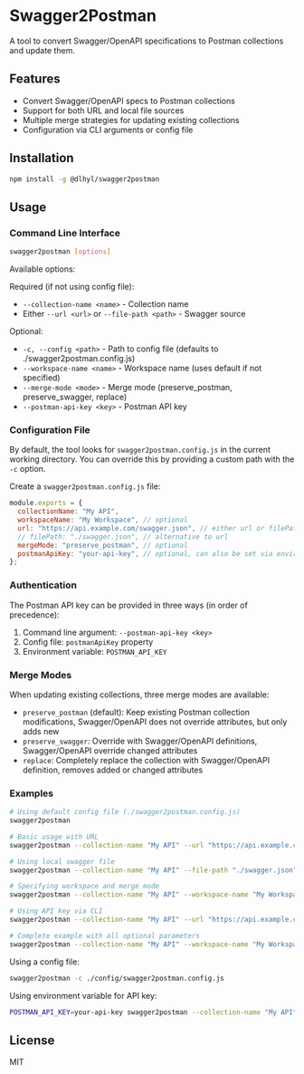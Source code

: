 # Swagger2Postman

A tool to convert Swagger/OpenAPI specifications to Postman collections and update them.

## Features

- Convert Swagger/OpenAPI specs to Postman collections
- Support for both URL and local file sources
- Multiple merge strategies for updating existing collections
- Configuration via CLI arguments or config file

## Installation

```bash
npm install -g @dlhyl/swagger2postman
```

## Usage

### Command Line Interface

```bash
swagger2postman [options]
```

Available options:

Required (if not using config file):

- `--collection-name <name>` - Collection name
- Either `--url <url>` or `--file-path <path>` - Swagger source

Optional:

- `-c, --config <path>` - Path to config file (defaults to ./swagger2postman.config.js)
- `--workspace-name <name>` - Workspace name (uses default if not specified)
- `--merge-mode <mode>` - Merge mode (preserve_postman, preserve_swagger, replace)
- `--postman-api-key <key>` - Postman API key

### Configuration File

By default, the tool looks for `swagger2postman.config.js` in the current working directory. You can override this by providing a custom path with the `-c` option.

Create a `swagger2postman.config.js` file:

```javascript
module.exports = {
  collectionName: "My API",
  workspaceName: "My Workspace", // optional
  url: "https://api.example.com/swagger.json", // either url or filePath is required
  // filePath: "./swagger.json", // alternative to url
  mergeMode: "preserve_postman", // optional
  postmanApiKey: "your-api-key", // optional, can also be set via environment variable
};
```

### Authentication

The Postman API key can be provided in three ways (in order of precedence):

1. Command line argument: `--postman-api-key <key>`
2. Config file: `postmanApiKey` property
3. Environment variable: `POSTMAN_API_KEY`

### Merge Modes

When updating existing collections, three merge modes are available:

- `preserve_postman` (default): Keep existing Postman collection modifications, Swagger/OpenAPI does not override attributes, but only adds new
- `preserve_swagger`: Override with Swagger/OpenAPI definitions, Swagger/OpenAPI override changed attributes
- `replace`: Completely replace the collection with Swagger/OpenAPI definition, removes added or changed attributes

### Examples

```bash
# Using default config file (./swagger2postman.config.js)
swagger2postman

# Basic usage with URL
swagger2postman --collection-name "My API" --url "https://api.example.com/swagger.json"

# Using local swagger file
swagger2postman --collection-name "My API" --file-path "./swagger.json"

# Specifying workspace and merge mode
swagger2postman --collection-name "My API" --workspace-name "My Workspace" --url "https://api.example.com/swagger.json" --merge-mode preserve_swagger

# Using API key via CLI
swagger2postman --collection-name "My API" --url "https://api.example.com/swagger.json" --postman-api-key "PMAK-..."

# Complete example with all optional parameters
swagger2postman --collection-name "My API" --workspace-name "My Workspace" --url "https://api.example.com/swagger.json" --merge-mode replace --postman-api-key "PMAK-..."
```

Using a config file:

```bash
swagger2postman -c ./config/swagger2postman.config.js
```

Using environment variable for API key:

```bash
POSTMAN_API_KEY=your-api-key swagger2postman --collection-name "My API" --url "https://api.example.com/swagger.json"
```

## License

MIT
